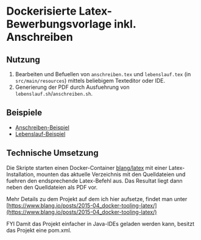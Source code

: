 Dockerisierte Latex-Bewerbungsvorlage inkl. Anschreiben
=====


Nutzung
-----

1. Bearbeiten und Befuellen von `anschreiben.tex` und `lebenslauf.tex` (in `src/main/resources`) mittels beliebigem Texteditor oder IDE.
2. Generierung der PDF durch Ausfuehrung von `lebenslauf.sh`/`anschreiben.sh`. 

Beispiele
-------

* [Anschreiben-Beispiel](src/main/resources/beispiele/anschreiben.pdf)
* [Lebenslauf-Beispiel](src/main/resources/beispiele/lebenslauf.pdf)

Technische Umsetzung
-------
Die Skripte starten einen Docker-Container [blang/latex](https://registry.hub.docker.com/u/blang/latex) mit einer Latex-Installation, mounten das aktuelle Verzeichnis mit den Quelldateien und fuehren den endsprechende Latex-Befehl aus. Das Resultat liegt dann neben den Quelldateien als PDF vor.  

Mehr Details zu dem Projekt auf dem ich hier aufsetze, findet man unter [https://www.blang.io/posts/2015-04_docker-tooling-latex/](https://www.blang.io/posts/2015-04_docker-tooling-latex/)

FYI Damit das Projekt einfacher in Java-IDEs geladen werden kann, besitzt das Projekt eine pom.xml.